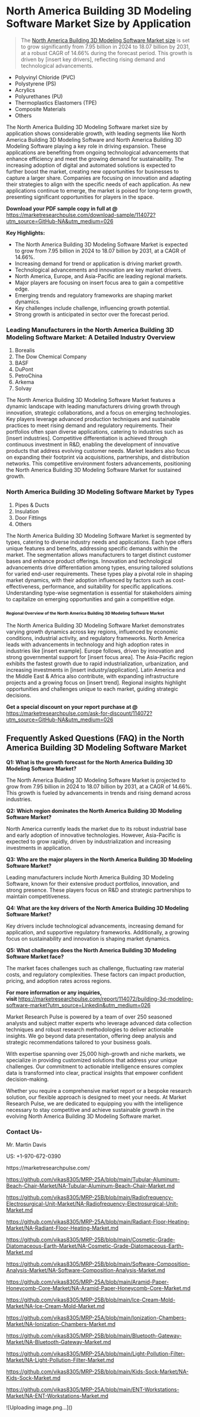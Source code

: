 <h1>North America Building 3D Modeling Software Market&nbsp;Size by Application</h1><blockquote><p>The <a href="https://marketresearchpulse.com/download-sample/114072?utm_source=GitHub-NA&amp;utm_medium=026">North America Building 3D Modeling Software Market size</a> is set to grow significantly from 7.95 billion in 2024 to 18.07 billion by 2031, at a robust CAGR of 14.66% during the forecast period. This growth is driven by [insert key drivers], reflecting rising demand and technological advancements.</p></blockquote><ul><li>Polyvinyl Chloride (PVC)<li> Polystyrene (PS)<li> Acrylics<li> Polyurethanes (PU)<li> Thermoplastics Elastomers (TPE)<li> Composite Materials<li> Others</li></ul><p>The North America Building 3D Modeling Software market size by application shows considerable growth, with leading segments like North America Building 3D Modeling Software and North America Building 3D Modeling Software playing a key role in driving expansion. These applications are benefiting from ongoing technological advancements that enhance efficiency and meet the growing demand for sustainability. The increasing adoption of digital and automated solutions is expected to further boost the market, creating new opportunities for businesses to capture a larger share. Companies are focusing on innovation and adapting their strategies to align with the specific needs of each application. As new applications continue to emerge, the market is poised for long-term growth, presenting significant opportunities for players in the space.</p><p><strong>Download your PDF sample copy in full at @ </strong><a href="https://marketresearchpulse.com/download-sample/114072?utm_source=GitHub-NA&amp;utm_medium=026">https://marketresearchpulse.com/download-sample/114072?utm_source=GitHub-NA&amp;utm_medium=026</a></p><p><strong>Key Highlights: </strong></p><ul><li>The North America Building 3D Modeling Software Market is expected to grow from 7.95 billion in 2024 to 18.07 billion by 2031, at a CAGR of 14.66%.</li><li>Increasing demand for trend or application is driving market growth.</li><li>Technological advancements and innovation are key market drivers.</li><li>North America, Europe, and Asia-Pacific are leading regional markets.</li><li>Major players are focusing on insert focus area to gain a competitive edge.</li><li>Emerging trends and regulatory frameworks are shaping market dynamics.</li><li>Key challenges include challenge, influencing growth potential.</li><li>Strong growth is anticipated in sector over the forecast period.</li></ul><h3>Leading Manufacturers in the North America Building 3D Modeling Software Market: A Detailed Industry Overview</h3><ol><li>Borealis</li><li>The Dow Chemical Company</li><li>BASF</li><li>DuPont</li><li>PetroChina</li><li>Arkema</li><li>Solvay</li></ol><div class="flex max-w-full flex-col flex-grow"><div class="min-h-8 text-message flex w-full flex-col items-end gap-2 whitespace-normal break-words [.text-message+&amp;]:mt-5" dir="auto" data-message-author-role="assistant" data-message-id="fd8432e4-4910-450d-b182-61b7bfb0a01f" data-message-model-slug="gpt-4o"><div class="flex w-full flex-col gap-1 empty:hidden first:pt-[3px]"><div class="markdown prose w-full break-words dark:prose-invert light"><p>The North America Building 3D Modeling Software Market features a dynamic landscape with leading manufacturers driving growth through innovation, strategic collaborations, and a focus on emerging technologies. Key players leverage advanced production techniques and sustainable practices to meet rising demand and regulatory requirements. Their portfolios often span diverse applications, catering to industries such as [insert industries]. Competitive differentiation is achieved through continuous investment in R&amp;D, enabling the development of innovative products that address evolving customer needs. Market leaders also focus on expanding their footprint via acquisitions, partnerships, and distribution networks. This competitive environment fosters advancements, positioning the North America Building 3D Modeling Software Market for sustained growth.</p></div></div></div></div><h3>North America Building 3D Modeling Software Market by Types</h3><ol><li>Pipes & Ducts<li> Insulation<li> Door Fittings<li> Others</li></ol><div class="flex max-w-full flex-col flex-grow"><div class="min-h-8 text-message flex w-full flex-col items-end gap-2 whitespace-normal break-words [.text-message+&amp;]:mt-5" dir="auto" data-message-author-role="assistant" data-message-id="084470be-0bb7-4664-bddf-5156b4f41249" data-message-model-slug="gpt-4o-mini"><div class="flex w-full flex-col gap-1 empty:hidden first:pt-[3px]"><div class="markdown prose w-full break-words dark:prose-invert light"><p>The North America Building 3D Modeling Software Market is segmented by types, catering to diverse industry needs and applications. Each type offers unique features and benefits, addressing specific demands within the market. The segmentation allows manufacturers to target distinct customer bases and enhance product offerings. Innovation and technological advancements drive differentiation among types, ensuring tailored solutions for varied end-user requirements. These types play a pivotal role in shaping market dynamics, with their adoption influenced by factors such as cost-effectiveness, performance, and suitability for specific applications. Understanding type-wise segmentation is essential for stakeholders aiming to capitalize on emerging opportunities and gain a competitive edge.</p></div></div></div></div><h3><span style="font-size: 11px;">Regional Overview of the North America Building 3D Modeling Software Market</span></h3><div class="flex max-w-full flex-col flex-grow"><div class="min-h-8 text-message flex w-full flex-col items-end gap-2 whitespace-normal break-words [.text-message+&amp;]:mt-5" dir="auto" data-message-author-role="assistant" data-message-id="e9038762-ce64-4e30-91c9-9bd413514231" data-message-model-slug="gpt-4o-mini"><div class="flex w-full flex-col gap-1 empty:hidden first:pt-[3px]"><div class="markdown prose w-full break-words dark:prose-invert light"><p>The North America Building 3D Modeling Software Market demonstrates varying growth dynamics across key regions, influenced by economic conditions, industrial activity, and regulatory frameworks. North America leads with advancements in technology and high adoption rates in industries like [insert example]. Europe follows, driven by innovation and strong governmental support for [insert focus area]. The Asia-Pacific region exhibits the fastest growth due to rapid industrialization, urbanization, and increasing investments in [insert industry/application]. Latin America and the Middle East &amp; Africa also contribute, with expanding infrastructure projects and a growing focus on [insert trend]. Regional insights highlight opportunities and challenges unique to each market, guiding strategic decisions.</p></div></div></div></div><p><strong>Get a special discount on your report purchase at @ </strong><a href="https://marketresearchpulse.com/ask-for-discount/114072?utm_source=GitHub-NA&amp;utm_medium=026">https://marketresearchpulse.com/ask-for-discount/114072?utm_source=GitHub-NA&amp;utm_medium=026</a></p><h2>Frequently Asked Questions (FAQ) in the North America Building 3D Modeling Software Market</h2><p><strong>Q1: What is the growth forecast for the North America Building 3D Modeling Software Market?</strong></p><p>The North America Building 3D Modeling Software Market is projected to grow from 7.95 billion in 2024 to 18.07 billion by 2031, at a CAGR of 14.66%. This growth is fueled by advancements in trends and rising demand across industries.</p><p><strong>Q2: Which region dominates the North America Building 3D Modeling Software Market?</strong></p><p>North America currently leads the market due to its robust industrial base and early adoption of innovative technologies. However, Asia-Pacific is expected to grow rapidly, driven by industrialization and increasing investments in application.</p><p><strong>Q3: Who are the major players in the North America Building 3D Modeling Software Market?</strong></p><p>Leading manufacturers include North America Building 3D Modeling Software, known for their extensive product portfolios, innovation, and strong presence. These players focus on R&amp;D and strategic partnerships to maintain competitiveness.</p><p><strong>Q4: What are the key drivers of the North America Building 3D Modeling Software Market?</strong></p><p>Key drivers include technological advancements, increasing demand for application, and supportive regulatory frameworks. Additionally, a growing focus on sustainability and innovation is shaping market dynamics.</p><p><strong>Q5: What challenges does the North America Building 3D Modeling Software Market face?</strong></p><p>The market faces challenges such as challenge, fluctuating raw material costs, and regulatory complexities. These factors can impact production, pricing, and adoption rates across regions.</p><p><strong>For more information or any inquiries, visit&nbsp;</strong><a href="https://marketresearchpulse.com/report/114072/building-3d-modeling-software-market?utm_source=Linkedin&utm_medium=026">https://marketresearchpulse.com/report/114072/building-3d-modeling-software-market?utm_source=Linkedin&utm_medium=026</a></p><p>Market Research Pulse is powered by a team of over 250 seasoned analysts and subject matter experts who leverage advanced data collection techniques and robust research methodologies to deliver actionable insights. We go beyond data presentation, offering deep analysis and strategic recommendations tailored to your business goals.</p><p>With expertise spanning over 25,000 high-growth and niche markets, we specialize in providing customized solutions that address your unique challenges. Our commitment to actionable intelligence ensures complex data is transformed into clear, practical insights that empower confident decision-making.</p><p>Whether you require a comprehensive market report or a bespoke research solution, our flexible approach is designed to meet your needs. At Market Research Pulse, we are dedicated to equipping you with the intelligence necessary to stay competitive and achieve sustainable growth in the evolving North America Building 3D Modeling Software market.</p><h3><strong>Contact Us-</strong></h3><p>Mr. Martin Davis</p><p>US: +1-970-672-0390</p><p>https://marketresearchpulse.com/</p><p><a href="https://github.com/vikas8305/MRP-25A/blob/main/Tubular-Aluminum-Beach-Chair-Market/NA-Tubular-Aluminum-Beach-Chair-Market.md">https://github.com/vikas8305/MRP-25A/blob/main/Tubular-Aluminum-Beach-Chair-Market/NA-Tubular-Aluminum-Beach-Chair-Market.md</a></p><p><a href="https://github.com/vikas8305/MRP-25B/blob/main/Radiofrequency-Electrosurgical-Unit-Market/NA-Radiofrequency-Electrosurgical-Unit-Market.md">https://github.com/vikas8305/MRP-25B/blob/main/Radiofrequency-Electrosurgical-Unit-Market/NA-Radiofrequency-Electrosurgical-Unit-Market.md</a></p><p><a href="https://github.com/vikas8305/MRP-25A/blob/main/Radiant-Floor-Heating-Market/NA-Radiant-Floor-Heating-Market.md">https://github.com/vikas8305/MRP-25A/blob/main/Radiant-Floor-Heating-Market/NA-Radiant-Floor-Heating-Market.md</a></p><p><a href="https://github.com/vikas8305/MRP-25B/blob/main/Cosmetic-Grade-Diatomaceous-Earth-Market/NA-Cosmetic-Grade-Diatomaceous-Earth-Market.md">https://github.com/vikas8305/MRP-25B/blob/main/Cosmetic-Grade-Diatomaceous-Earth-Market/NA-Cosmetic-Grade-Diatomaceous-Earth-Market.md</a></p><p><a href="https://github.com/vikas8305/MRP-25B/blob/main/Software-Composition-Analysis-Market/NA-Software-Composition-Analysis-Market.md">https://github.com/vikas8305/MRP-25B/blob/main/Software-Composition-Analysis-Market/NA-Software-Composition-Analysis-Market.md</a></p><p><a href="https://github.com/vikas8305/MRP-25A/blob/main/Aramid-Paper-Honeycomb-Core-Market/NA-Aramid-Paper-Honeycomb-Core-Market.md">https://github.com/vikas8305/MRP-25A/blob/main/Aramid-Paper-Honeycomb-Core-Market/NA-Aramid-Paper-Honeycomb-Core-Market.md</a></p><p><a href="https://github.com/vikas8305/MRP-25B/blob/main/Ice-Cream-Mold-Market/NA-Ice-Cream-Mold-Market.md">https://github.com/vikas8305/MRP-25B/blob/main/Ice-Cream-Mold-Market/NA-Ice-Cream-Mold-Market.md</a></p><p><a href="https://github.com/vikas8305/MRP-25A/blob/main/Ionization-Chambers-Market/NA-Ionization-Chambers-Market.md">https://github.com/vikas8305/MRP-25A/blob/main/Ionization-Chambers-Market/NA-Ionization-Chambers-Market.md</a></p><p><a href="https://github.com/vikas8305/MRP-25B/blob/main/Bluetooth-Gateway-Market/NA-Bluetooth-Gateway-Market.md">https://github.com/vikas8305/MRP-25B/blob/main/Bluetooth-Gateway-Market/NA-Bluetooth-Gateway-Market.md</a></p><p><a href="https://github.com/vikas8305/MRP-25A/blob/main/Light-Pollution-Filter-Market/NA-Light-Pollution-Filter-Market.md">https://github.com/vikas8305/MRP-25A/blob/main/Light-Pollution-Filter-Market/NA-Light-Pollution-Filter-Market.md</a></p><p><a href="https://github.com/vikas8305/MRP-25B/blob/main/Kids-Sock-Market/NA-Kids-Sock-Market.md">https://github.com/vikas8305/MRP-25B/blob/main/Kids-Sock-Market/NA-Kids-Sock-Market.md</a></p><p><a href="https://github.com/vikas8305/MRP-25A/blob/main/ENT-Workstations-Market/NA-ENT-Workstations-Market.md">https://github.com/vikas8305/MRP-25A/blob/main/ENT-Workstations-Market/NA-ENT-Workstations-Market.md</a></p>
![Uploading image.png…]()
